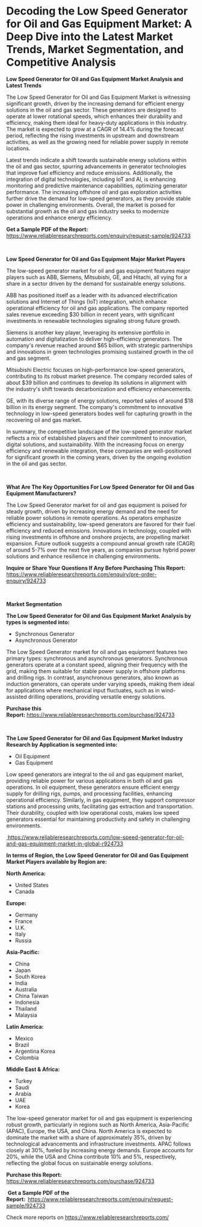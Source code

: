 <p><h1>Decoding the Low Speed Generator for Oil and Gas Equipment Market: A Deep Dive into the Latest Market Trends, Market Segmentation, and Competitive Analysis</h1></p><p><strong>Low Speed Generator for Oil and Gas Equipment Market Analysis and Latest Trends</strong></p>
<p><p>The Low Speed Generator for Oil and Gas Equipment Market is witnessing significant growth, driven by the increasing demand for efficient energy solutions in the oil and gas sector. These generators are designed to operate at lower rotational speeds, which enhances their durability and efficiency, making them ideal for heavy-duty applications in this industry. The market is expected to grow at a CAGR of 14.4% during the forecast period, reflecting the rising investments in upstream and downstream activities, as well as the growing need for reliable power supply in remote locations.</p><p>Latest trends indicate a shift towards sustainable energy solutions within the oil and gas sector, spurring advancements in generator technologies that improve fuel efficiency and reduce emissions. Additionally, the integration of digital technologies, including IoT and AI, is enhancing monitoring and predictive maintenance capabilities, optimizing generator performance. The increasing offshore oil and gas exploration activities further drive the demand for low-speed generators, as they provide stable power in challenging environments. Overall, the market is poised for substantial growth as the oil and gas industry seeks to modernize operations and enhance energy efficiency.</p></p>
<p><strong>Get a Sample PDF of the Report:&nbsp;</strong> <a href="https://www.reliableresearchreports.com/enquiry/request-sample/924733?utm_campaign=2875&utm_medium=2&utm_source=Github&utm_content=ia&utm_term=27022025&utm_id=low-speed-generator-for-oil-and-gas-equipment">https://www.reliableresearchreports.com/enquiry/request-sample/924733</a></p>
<p>&nbsp;</p>
<p><strong>Low Speed Generator for Oil and Gas Equipment Major Market Players</strong></p>
<p><p>The low-speed generator market for oil and gas equipment features major players such as ABB, Siemens, Mitsubishi, GE, and Hitachi, all vying for a share in a sector driven by the demand for sustainable energy solutions. </p><p>ABB has positioned itself as a leader with its advanced electrification solutions and Internet of Things (IoT) integration, which enhance operational efficiency for oil and gas applications. The company reported sales revenue exceeding $30 billion in recent years, with significant investments in renewable technologies signaling strong future growth.</p><p>Siemens is another key player, leveraging its extensive portfolio in automation and digitalization to deliver high-efficiency generators. The company's revenue reached around $65 billion, with strategic partnerships and innovations in green technologies promising sustained growth in the oil and gas segment.</p><p>Mitsubishi Electric focuses on high-performance low-speed generators, contributing to its robust market presence. The company recorded sales of about $39 billion and continues to develop its solutions in alignment with the industry's shift towards decarbonization and efficiency enhancements.</p><p>GE, with its diverse range of energy solutions, reported sales of around $18 billion in its energy segment. The company's commitment to innovative technology in low-speed generators bodes well for capturing growth in the recovering oil and gas market.</p><p>In summary, the competitive landscape of the low-speed generator market reflects a mix of established players and their commitment to innovation, digital solutions, and sustainability. With the increasing focus on energy efficiency and renewable integration, these companies are well-positioned for significant growth in the coming years, driven by the ongoing evolution in the oil and gas sector.</p></p>
<p>&nbsp;</p>
<p><strong>What Are The Key Opportunities For Low Speed Generator for Oil and Gas Equipment Manufacturers?</strong></p>
<p><p>The Low Speed Generator market for oil and gas equipment is poised for steady growth, driven by increasing energy demand and the need for reliable power solutions in remote operations. As operators emphasize efficiency and sustainability, low-speed generators are favored for their fuel efficiency and reduced emissions. Innovations in technology, coupled with rising investments in offshore and onshore projects, are propelling market expansion. Future outlook suggests a compound annual growth rate (CAGR) of around 5-7% over the next five years, as companies pursue hybrid power solutions and enhance resilience in challenging environments.</p></p>
<p><strong>Inquire or Share Your Questions If Any Before Purchasing This Report:</strong> <a href="https://www.reliableresearchreports.com/enquiry/pre-order-enquiry/924733?utm_campaign=2875&utm_medium=2&utm_source=Github&utm_content=ia&utm_term=27022025&utm_id=low-speed-generator-for-oil-and-gas-equipment">https://www.reliableresearchreports.com/enquiry/pre-order-enquiry/924733</a></p>
<p>&nbsp;</p>
<p><strong>Market Segmentation</strong></p>
<p><strong>The Low Speed Generator for Oil and Gas Equipment Market Analysis by types is segmented into:</strong></p>
<p><ul><li>Synchronous Generator</li><li>Asynchronous Generator</li></ul></p>
<p><p>The Low Speed Generator market for oil and gas equipment features two primary types: synchronous and asynchronous generators. Synchronous generators operate at a constant speed, aligning their frequency with the grid, making them suitable for stable power supply in offshore platforms and drilling rigs. In contrast, asynchronous generators, also known as induction generators, can operate under varying speeds, making them ideal for applications where mechanical input fluctuates, such as in wind-assisted drilling operations, providing versatile energy solutions.</p></p>
<p><strong>Purchase this Report:&nbsp;</strong><a href="https://www.reliableresearchreports.com/purchase/924733?utm_campaign=2875&utm_medium=2&utm_source=Github&utm_content=ia&utm_term=27022025&utm_id=low-speed-generator-for-oil-and-gas-equipment">https://www.reliableresearchreports.com/purchase/924733</a></p>
<p>&nbsp;</p>
<p><strong>The Low Speed Generator for Oil and Gas Equipment Market Industry Research by Application is segmented into:</strong></p>
<p><ul><li>Oil Equipment</li><li>Gas Equipment</li></ul></p>
<p><p>Low speed generators are integral to the oil and gas equipment market, providing reliable power for various applications in both oil and gas operations. In oil equipment, these generators ensure efficient energy supply for drilling rigs, pumps, and processing facilities, enhancing operational efficiency. Similarly, in gas equipment, they support compressor stations and processing units, facilitating gas extraction and transportation. Their durability, coupled with low operational costs, makes low speed generators essential for maintaining productivity and safety in challenging environments.</p></p>
<p><a href="https://www.reliableresearchreports.com/low-speed-generator-for-oil-and-gas-equipment-market-in-global-r924733?utm_campaign=2875&utm_medium=2&utm_source=Github&utm_content=ia&utm_term=27022025&utm_id=low-speed-generator-for-oil-and-gas-equipment">&nbsp;https://www.reliableresearchreports.com/low-speed-generator-for-oil-and-gas-equipment-market-in-global-r924733</a></p>
<p><strong>In terms of Region, the Low Speed Generator for Oil and Gas Equipment Market Players available by Region are:</strong></p>
<p>
    <p> <strong> North America: </strong>
        <ul>
            <li>United States</li>
            <li>Canada</li>
        </ul>
        </p> 
    <p> <strong> Europe: </strong>
        <ul>
            <li>Germany</li>
            <li>France</li>
            <li>U.K.</li>
            <li>Italy</li>
            <li>Russia</li>
        </ul>
        </p> 
    <p> <strong> Asia-Pacific: </strong>
        <ul>
            <li>China</li>
            <li>Japan</li>
            <li>South Korea</li>
            <li>India</li>
            <li>Australia</li>
            <li>China Taiwan</li>
            <li>Indonesia</li>
            <li>Thailand</li>
            <li>Malaysia</li>
        </ul>
        </p> 
    <p> <strong> Latin America: </strong>
        <ul>
            <li>Mexico</li>
            <li>Brazil</li>
            <li>Argentina Korea</li>
            <li>Colombia</li>
        </ul>
        </p> 
    <p> <strong> Middle East & Africa: </strong>
        <ul>
            <li>Turkey</li>
            <li>Saudi</li>
            <li>Arabia</li>
            <li>UAE</li>
            <li>Korea</li>
        </ul>
    </p>
    </p>
<p><p>The low-speed generator market for oil and gas equipment is experiencing robust growth, particularly in regions such as North America, Asia-Pacific (APAC), Europe, the USA, and China. North America is expected to dominate the market with a share of approximately 35%, driven by technological advancements and infrastructure investments. APAC follows closely at 30%, fueled by increasing energy demands. Europe accounts for 20%, while the USA and China contribute 10% and 5%, respectively, reflecting the global focus on sustainable energy solutions.</p></p>
<p><strong>Purchase this Report: </strong><a href="https://www.reliableresearchreports.com/purchase/924733?utm_campaign=2875&utm_medium=2&utm_source=Github&utm_content=ia&utm_term=27022025&utm_id=low-speed-generator-for-oil-and-gas-equipment">https://www.reliableresearchreports.com/purchase/924733</a></p>
<p>&nbsp;<strong>Get a Sample PDF of the Report:&nbsp;&nbsp;</strong><a href="https://www.reliableresearchreports.com/enquiry/request-sample/924733?utm_campaign=2875&utm_medium=2&utm_source=Github&utm_content=ia&utm_term=27022025&utm_id=low-speed-generator-for-oil-and-gas-equipment">https://www.reliableresearchreports.com/enquiry/request-sample/924733</a></p>
<p><strong></strong></p>
<p>Check more reports on <a href="https://www.reliableresearchreports.com/?utm_campaign=2875&utm_medium=2&utm_source=Github&utm_content=ia&utm_term=27022025&utm_id=low-speed-generator-for-oil-and-gas-equipment">https://www.reliableresearchreports.com/</a></p>
